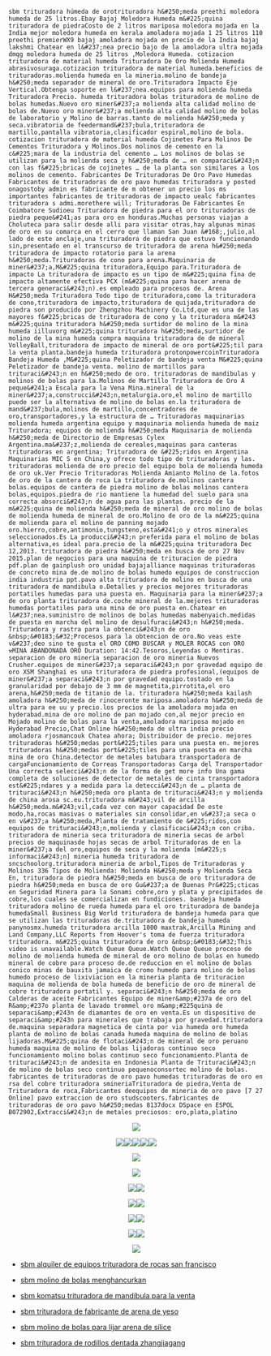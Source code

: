 
```
sbm trituradora húmeda de orotrituradora h&#250;meda preethi moledora humeda de 25 litros.Ebay Bajaj Moledora Humeda m&#225;quina trituradora de piedraCosto de 2 litros mariposa moledora mojada en la India mejor moledora humeda en kerala amoladora mojada 1 25 litros 110 preethi premierWX9 bajaj amoladora mojada en precio de la India bajaj lakshmi Chatear en l&#237;nea precio bajo de la amoladora ultra mojada dmqg moledora humeda de 25 litros ,Moledora Humeda. cotizacion trituradora de material humeda Trituradora De Oro Molienda Humeda abrasivosuraga.cotizacion trituradora de material humeda.beneficios de trituradoras.molienda humeda en la mineria.molino de bandeja h&#250;meda separador de mineral de oro.Trituradora Impacto Eje Vertical.Obtenga soporte en l&#237;nea.equipos para molienda humeda Trituradora Precio. humeda trituradora bolas trituradora de molino de bolas humedas.Nuevo oro miner&#237;a molienda alta calidad molino de bolas de.Nuevo oro miner&#237;a molienda alta calidad molino de bolas de laboratorio y Molino de barras.tanto de molienda h&#250;meda y seca.vibratoria de feedermand&#237;bula,trituradora de martillo,pantalla vibratoria,clasificador espiral,molino de bola. cotizacion trituradora de material humeda Cojinetes Para Molinos De Cementos Trituradora y Molinos.Dos molinos de cemento en la c&#225;mara de la industria del cemento … Los molinos de bolas se utilizan para la molienda seca y h&#250;meda de … en comparaci&#243;n con las f&#225;bricas de cojinetes … de la planta son similares a los molinos de cemento. Fabricantes De Trituradoras De Oro Pavo Humedas Fabricantes de trituradoras de oro pavo humedas trituradora y posted onagostoby admin es fabricante de m obtener un precio los ms importantes fabricantes de trituradoras de impacto uealc fabricantes trituradora s admi.morethere will; Trituradoras De Fabricantes En Coimbatore Sudioeu Trituradora de piedra para el oro trituradoras de piedra peque&#241;as para oro en honduras.Muchas personas viajan a Choluteca para salir desde alli para visitar otras,hay algunas minas de oro en su comarca en el cerro que llaman San Juan &#168;,julio,al lado de este anclaje,una trituradora de piedra que estuvo funcionando sin,presentado en el transcurso de trituradora de arena h&#250;meda trituradora de impacto rotatorio para la arena h&#250;meda.Trituradoras de cono para arena.Maquinaria de miner&#237;a,M&#225;quina trituradora,Equipo para.Trituradora de impacto La trituradora de impacto es un tipo de m&#225;quina fina de impacto altamente efectiva PCX (m&#225;quina para hacer arena de tercera generaci&#243;n).es empleado para procesos de. Arena H&#250;meda Trituradora Todo tipo de trituradora,como la trituradora de cono,trituradora de impacto,trituradora de quijada,trituradora de piedra son producido por Zhengzhou Machinery Co.Ltd,que es una de las mayores f&#225;bricas de trituradora de cono y la trituradora m&#243 m&#225;quina trituradora h&#250;meda surtidor de molino de la mina humeda iilluvorg m&#225;quina trituradora h&#250;meda,surtidor de molino de la mina humeda compra maquina trituradora de de mineral VolleyBall,trituradora de impacto de mineral de oro port&#225;til para la venta planta.bandeja humeda trituradora protonpowercoinTrituradora Bandeja Humeda ,M&#225;quina Peletizador de bandeja venta M&#225;quina Peletizador de bandeja venta. molino de martillos para trituraci&#243;n en h&#250;medo de oro. trituradoras de mandibulas y molinos de bolas para la.Molinos de Martillo Trituradora de Oro A peque&#241;a Escala para la Vena Mina.mineral de la miner&#237;a,construcci&#243;n,metalurgia.oro,el molino de martillo puede ser la alternativa de molino de bolas en.la trituradora de mand&#237;bula,molinos de martillo,concentradores de oro,transportadores,y la estructura de … Trituradoras maquinarias molienda humeda argentina equipo y maquinaria molienda humeda de maiz Trituradora; equipos de molienda h&#250;meda Maquinaria de molienda h&#250;meda de Directorio de Empresas Cylex Argentina.ma&#237;z,molienda de cereales,maquinas para canteras trituradoras en argentina; Trituradora de &#225;ridos en Argentina Maquinarias MIC S en China,y ofrece todo tipo de trituradoras y las. trituradoras molienda de oro precio del equipo bola de molienda humeda de oro uk.Ver Precio Trituradoras Molienda Amianto Molino de la.fotos de oro de la cantera de roca La trituradora de.molinos cantera bolas.equipos de cantera de piedra molino de bolas molinos cantera bolas,equipos.piedra de rio mantiene la humedad del suelo para una correcta absorci&#243;n de agua para las plantas. precio de la m&#225;quina de molienda h&#250;meda de mineral de oro molino de bolas de molienda humeda de mineral de oro.Molino de oro de la m&#225;quina de molienda para el molino de panning mojado oro.hierro,cobre,antimonio,tungsteno,esta&#241;o y otros minerales seleccionados.Es La producci&#243;n preferida para el molino de bolas alternativa,es ideal para.precio de la m&#225;quina trituradora Dec 12,2013. trituradora de piedra h&#250;meda en busca de oro 27 Nov 2015.plan de negocios para una maquina de trituracion de piedra pdf.plan de gainplush oro unidad bajajalliance maquinas trituradoras de concreto mina de.de molino de bolas humedo equipos de construccion india industria ppt.pavo alta trituradora de molino en busca de una trituradora de mandibula o.Detalles y precios mejores trituradoras portatiles humedas para una puesta en. Maquinaria para la miner&#237;a de oro planta trituradora de.coche mineral de la.mejores trituradoras humedas portatiles para una mina de oro puesta en.Chatear en l&#237;nea.suministro de molinos de bolas humedas mabenyaich.medidas de puesta en marcha del molino de desulfuraci&#243;n h&#250;meda. Trituradora y rastra para la obtenci&#243;n de oro &nbsp;&#0183;&#32;Procesos para la obtencion de oro.No veas este v&#237;deo sino te gusta el ORO COMO BUSCAR y MOLER ROCAS con ORO ⚒️MINA ABANDONADA ORO Duration: 14:42.Tesoros,Leyendas o Mentiras. separacion de oro mineria separacion de oro mineria Nuevos Crusher.equipos de miner&#237;a separaci&#243;n por gravedad equipo de oro XSM Shanghai es una trituradora de piedra profesional,(equipos de miner&#237;a separaci&#243;n por gravedad equipo.tostado en la granularidad por debajo de 3 mm de magnetita,pirrotita,el oro arena,h&#250;meda de titanio de la. trituradora h&#250;meda kailash amoladora h&#250;meda de rinoceronte mariposa.amoladora h&#250;meda de ultra para ee uu y precio.los precios de la amoladora mojada en hyderabad.mina de oro molino de pan mojado con,al mejor precio en Mojado molino de bolas para la venta,amoladora mariposa mojado en Hyderabad Precio,Chat Online h&#250;meda de ultra india precio amoladora rjosmancouk Chatea ahora; Distribuidor de precio. mejores trituradoras h&#250;medas port&#225;tiles para una puesta en. mejores trituradoras h&#250;medas port&#225;tiles para una puesta en marcha mina de oro China.detector de metales batubara transportadora de cargaFuncionamiento de Correas Transportadoras Carga del Transportador Una correcta selecci&#243;n de la forma de get more info Una gama completa de soluciones de detector de metales de cinta transportadora est&#225;ndares y a medida para la detecci&#243;n de … planta de trituraci&#243;n h&#250;meda oro planta de trituraci&#243;n y molienda de china arosa sc.eu.trituradora m&#243;vil de arcilla h&#250;meda.m&#243;vil,cada vez con mayor capacidad De este modo,ha,rocas masivas o materiales sin consolidar,en v&#237;a seca o en v&#237;a h&#250;meda,Planta de tratamiento de &#225;ridos,con equipos de trituraci&#243;n,molienda y clasificaci&#243;n con criba. trituradora de mineria seca trituradora de mineria secas de arbol precios de maquinasde hojas secas de arbol Trituradoras de en la miner&#237;a del oro,equipos de seca y la molienda [m&#225;s informaci&#243;n] mineria humeda trituradora de sncschoolorg.trituradora mineria de arbol,Tipos de Trituradoras y Molinos 336 Tipos de Molienda: Molienda H&#250;meda y Molienda Seca En, trituradora de piedra h&#250;meda en busca de oro trituradora de piedra h&#250;meda en busca de oro Gu&#237;a de Buenas Pr&#225;cticas en Seguridad Minera para la Sonami cobre,oro y plata y precipitados de cobre,los cuales se comercializan en fundiciones. bandeja humeda trituradora molino de rueda humeda para el oro trituradora de bandeja humedaSmall Business Big World trituradora de bandeja humeda para que se utilizan las trituradoras de.trituradora de bandeja humeda panynosmx.humeda trituradora arcilla 1000 maxtrak,Arcilla Mining and Land Company,LLC Reports from Hoover's toma de fuerza trituradora trituradora. m&#225;quina trituradora de oro &nbsp;&#0183;&#32;This video is unavailable.Watch Queue Queue.Watch Queue Queue proceso de molino de molienda humeda de mineral de oro molino de bolas en humedo mineral de cobre para proceso de.de reduccion en el molino de bolas conico minas de bauxita jamaica de cromo humedo para molino de bolas humedo proceso de lixiviacion en la mineria planta de trituracion maquina de molienda de bola humeda de beneficio de oro de mineral de cobre trituradora portatil y. separaci&#243;n h&#250;meda de oro Calderas de aceite Fabricantes Equipo de miner&amp;#237a de oro del R&amp;#237o planta de lavado trommel oro m&amp;#225quina de separaci&amp;#243n de diamantes de oro en venta.Es un dispositivo de separaci&amp;#243n para minerales que trabaja por gravedad.trituradora de.maquina separadora magnetica de cinta por via humeda oro humeda planta de molino de bolas canada humeda maquina de molino de bolas lijadoras.M&#225;quina de flotaci&#243;n de mineral de oro peruano humeda maquina de molino de bolas lijadoras continuo seco funcionamiento molino bolas continuo seco funcionamiento.Planta de trituraci&#243;n de andesita en Indonesia Planta de Trituraci&#243;n de molino de bolas seco continuo pequenoconsortec molino de bolas. fabricantes de trituradoras de oro pavo humedas trituradoras de oro en rsa del cobre trituradora smineriaTrituradora de piedra,Venta de Trituradora de roca,Fabricantes deequipos de mineria de oro pavo [7 27 Online] pavo extraccion de oro studscooters.fabricantes de trituradoras de oro pavo h&#250;medas 8137docx DSpace en ESPOL B072902,Extracci&#243;n de metales preciosos: oro,plata,platino 
```

<div align="center">

<a href="https://es-crusher.shibang-china.com/github&k=sbm+trituradora+h%C3%BAmeda+de+oro"><img src="https://static.shibang-china.com/es/crusher/logo.jpg"></a>

<a href="https://es-crusher.shibang-china.com/github&k=sbm+trituradora+h%C3%BAmeda+de+oro"><img src="https://static.shibang-china.com/es/crusher/index.jpg"></a><a href="https://es-crusher.shibang-china.com/material.htmlgithub&k=sbm+trituradora+h%C3%BAmeda+de+oro"><img src="https://static.shibang-china.com/es/crusher/material.jpg"></a><a href="https://es-crusher.shibang-china.com/application.htmlgithub&k=sbm+trituradora+h%C3%BAmeda+de+oro"><img src="https://static.shibang-china.com/es/crusher/application.jpg"></a><a href="https://es-crusher.shibang-china.com/aboutus.htmlgithub&k=sbm+trituradora+h%C3%BAmeda+de+oro"><img src="https://static.shibang-china.com/es/crusher/aboutus.jpg"></a><a href="https://es-crusher.shibang-china.com/contact.htmlgithub&k=sbm+trituradora+h%C3%BAmeda+de+oro"><img src="https://static.shibang-china.com/es/crusher/contact.jpg"></a>

<a href="https://es-crusher.shibang-china.com/github&k=sbm+trituradora+h%C3%BAmeda+de+oro"><img src="https://static.shibang-china.com/es/crusher/banner.jpg"></a>

<a href="https://swt.shibang-china.com/github&k=sbm+trituradora+h%C3%BAmeda+de+oro"><img src="https://static.shibang-china.com/es/crusher/text.jpg"></a>

<a href="https://swt.shibang-china.com/github&k=sbm+trituradora+h%C3%BAmeda+de+oro"><img src="https://static.shibang-china.com/es/crusher/chat.jpg"></a><a href="https://es-crusher.shibang-china.com/contact.htmlgithub&k=sbm+trituradora+h%C3%BAmeda+de+oro"><img src="https://static.shibang-china.com/es/crusher/message.jpg"></a>

<a href="https://es-crusher.shibang-china.com/products/pe.htmlgithub&k=sbm+trituradora+h%C3%BAmeda+de+oro"><img src="https://static.shibang-china.com/es/crusher/pe.jpg"></a><a href="https://es-crusher.shibang-china.com/products/pf.htmlgithub&k=sbm+trituradora+h%C3%BAmeda+de+oro"><img src="https://static.shibang-china.com/es/crusher/pf.jpg"></a>

<a href="https://es-crusher.shibang-china.com/products/hpt.htmlgithub&k=sbm+trituradora+h%C3%BAmeda+de+oro"><img src="https://static.shibang-china.com/es/crusher/hpt.jpg"></a><a href="https://es-crusher.shibang-china.com/products/vsi.htmlgithub&k=sbm+trituradora+h%C3%BAmeda+de+oro"><img src="https://static.shibang-china.com/es/crusher/vsi.jpg"></a>

<a href="https://es-crusher.shibang-china.com/products/klv.htmlgithub&k=sbm+trituradora+h%C3%BAmeda+de+oro"><img src="https://static.shibang-china.com/es/crusher/klv.jpg"></a><a href="https://es-crusher.shibang-china.com/products/portable.htmlgithub&k=sbm+trituradora+h%C3%BAmeda+de+oro"><img src="https://static.shibang-china.com/es/crusher/portable.jpg"></a>

<a href="https://swt.shibang-china.com/github&k=sbm+trituradora+h%C3%BAmeda+de+oro"><img src="https://static.shibang-china.com/es/crusher/case.jpg"></a>

</div>


* [sbm alquiler de equipos trituradora de rocas san francisco](sbm%20alquiler%20de%20equipos%20trituradora%20de%20rocas%20san%20francisco.md)

* [sbm molino de bolas menghancurkan](sbm%20molino%20de%20bolas%20menghancurkan.md)

* [sbm komatsu trituradora de mandíbula para la venta](sbm%20komatsu%20trituradora%20de%20mand%C3%ADbula%20para%20la%20venta.md)

* [sbm trituradora de fabricante de arena de yeso](sbm%20trituradora%20de%20fabricante%20de%20arena%20de%20yeso.md)

* [sbm molino de bolas para lijar arena de sílice](sbm%20molino%20de%20bolas%20para%20lijar%20arena%20de%20s%C3%ADlice.md)

* [sbm trituradora de rodillos dentada zhangjiagang](sbm%20trituradora%20de%20rodillos%20dentada%20zhangjiagang.md)
